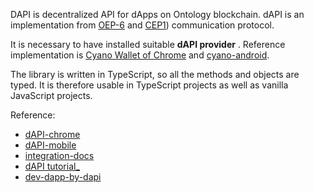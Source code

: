



DAPI is decentralized API for dApps on Ontology blockchain. dAPI is an implementation from [OEP-6](https://github.com/backslash47/OEPs/blob/oep-dapp-api/OEP-6/OEP-6.mediawiki) and [CEP1](https://github.com/ontio-cyano/CEPs/blob/master/CEP1.mediawiki)) communication protocol.

It is necessary to have installed suitable **dAPI provider** . Reference implementation is [Cyano Wallet of Chrome](https://github.com/OntologyCommunityDevelopers/cyano-wallet) and [cyano-android](https://github.com/ontio-cyano/cyano-android).

The library is written in TypeScript, so all the methods and objects are typed. It is therefore usable in TypeScript projects as well as vanilla JavaScript projects.



Reference:
* [dAPI-chrome](https://github.com/ontio/ontology-dapi)
* [dAPI-mobile](https://github.com/ontio-cyano/cyano-bridge)
* [integration-docs](https://github.com/ontio-cyano/integration-docs)
* [dAPI tutorial_](https://ontio.github.io/documentation/ontology_dapp_dev_tutorial_en.html)
* [dev-dapp-by-dapi](https://github.com/punicasuite/punicasuite.github.io/blob/master/content/tutorials/dapp-by-dapi.md)